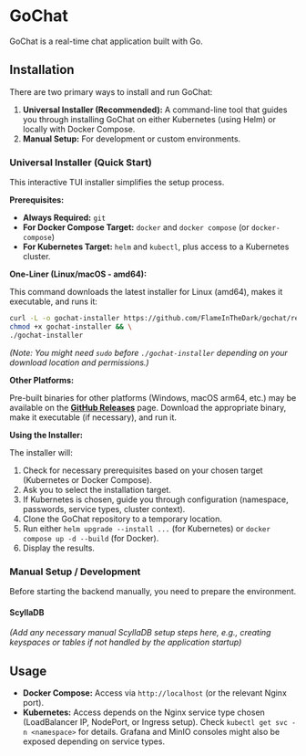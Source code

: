 # GoChat

GoChat is a real-time chat application built with Go.

## Installation

There are two primary ways to install and run GoChat:

1.  **Universal Installer (Recommended):** A command-line tool that guides you through installing GoChat on either Kubernetes (using Helm) or locally with Docker Compose.
2.  **Manual Setup:** For development or custom environments.

### Universal Installer (Quick Start)

This interactive TUI installer simplifies the setup process.

**Prerequisites:**

*   **Always Required:** `git`
*   **For Docker Compose Target:** `docker` and `docker compose` (or `docker-compose`)
*   **For Kubernetes Target:** `helm` and `kubectl`, plus access to a Kubernetes cluster.

**One-Liner (Linux/macOS - amd64):**

This command downloads the latest installer for Linux (amd64), makes it executable, and runs it:

```bash
curl -L -o gochat-installer https://github.com/FlameInTheDark/gochat/releases/latest/download/installer-linux-amd64 && \
chmod +x gochat-installer && \
./gochat-installer
```

*(Note: You might need `sudo` before `./gochat-installer` depending on your download location and permissions.)*

**Other Platforms:**

Pre-built binaries for other platforms (Windows, macOS arm64, etc.) may be available on the [**GitHub Releases**](https://github.com/FlameInTheDark/gochat/releases) page. Download the appropriate binary, make it executable (if necessary), and run it.

**Using the Installer:**

The installer will:

1.  Check for necessary prerequisites based on your chosen target (Kubernetes or Docker Compose).
2.  Ask you to select the installation target.
3.  If Kubernetes is chosen, guide you through configuration (namespace, passwords, service types, cluster context).
4.  Clone the GoChat repository to a temporary location.
5.  Run either `helm upgrade --install ...` (for Kubernetes) or `docker compose up -d --build` (for Docker).
6.  Display the results.

### Manual Setup / Development

Before starting the backend manually, you need to prepare the environment.

#### ScyllaDB

*(Add any necessary manual ScyllaDB setup steps here, e.g., creating keyspaces or tables if not handled by the application startup)*

## Usage

*   **Docker Compose:** Access via `http://localhost` (or the relevant Nginx port).
*   **Kubernetes:** Access depends on the Nginx service type chosen (LoadBalancer IP, NodePort, or Ingress setup). Check `kubectl get svc -n <namespace>` for details. Grafana and MinIO consoles might also be exposed depending on service types.